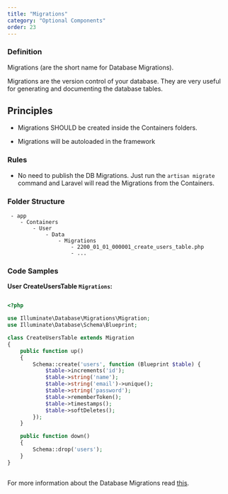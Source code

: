 ```yaml
---
title: "Migrations"
category: "Optional Components"
order: 23
---
```


### Definition

Migrations (are the short name for Database Migrations). 

Migrations are the version control of your database. They are very useful for generating and documenting the database tables.

## Principles

- Migrations SHOULD be created inside the Containers folders.

- Migrations will be autoloaded in the framework

### Rules

- No need to publish the DB Migrations. Just run the `artisan migrate` command and Laravel will read the Migrations from the Containers.

### Folder Structure

```
 - app
    - Containers
        - User
            - Data
                - Migrations
                    - 2200_01_01_000001_create_users_table.php
                    - ...
```

### Code Samples

**User CreateUsersTable `Migrations`:** 


```php

<?php

use Illuminate\Database\Migrations\Migration;
use Illuminate\Database\Schema\Blueprint;

class CreateUsersTable extends Migration
{
    public function up()
    {
        Schema::create('users', function (Blueprint $table) {
            $table->increments('id');
            $table->string('name');
            $table->string('email')->unique();
            $table->string('password');
            $table->rememberToken();
            $table->timestamps();
            $table->softDeletes();
        });
    }

    public function down()
    {
        Schema::drop('users');
    }
}
	 
```


For more information about the Database Migrations read [this](https://laravel.com/docs/master/migrations).
